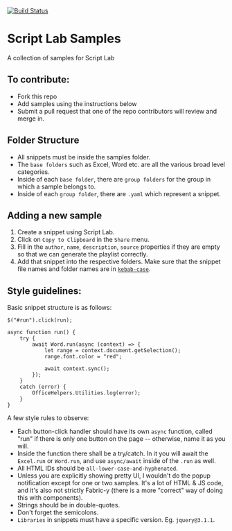 [![Build Status](https://travis-ci.com/OfficeDev/script-lab-samples.svg?token=zKp5xy2SuSortMzv5Pqc&branch=master)](https://travis-ci.com/OfficeDev/script-lab-samples)

# Script Lab Samples
A collection of samples for Script Lab

## To contribute:
- Fork this repo
- Add samples using the instructions below
- Submit a pull request that one of the repo contributors will review and merge in.

## Folder Structure
- All snippets must be inside the samples folder.
- The `base folders` such as Excel, Word etc. are all the various broad level categories.
- Inside of each `base folder`, there are `group folders` for the group in which a sample belongs to.
- Inside of each `group folder`, there are `.yaml` which represent a snippet.

## Adding a new sample

1. Create a snippet using Script Lab.
2. Click on `Copy to Clipboard` in the `Share` menu.
3. Fill in the `author`, `name`, `description`, `source` properties if they are empty so that we can generate the playlist correctly.
4. Add that snippet into the respective folders. Make sure that the snippet file names and folder names are in [`kebab-case`](http://wiki.c2.com/?KebabCase).

## Style guidelines:

Basic snippet structure is as follows:

    $("#run").click(run);

    async function run() {
        try {
            await Word.run(async (context) => {
                let range = context.document.getSelection();
                range.font.color = "red";

                await context.sync();
            });
        }
        catch (error) {
            OfficeHelpers.Utilities.log(error);
        }
    }

A few style rules to observe:

* Each button-click handler should have its own `async` function, called "run" if there is only one button on the page -- otherwise, name it as you will.
* Inside the function there shall be a try/catch.  In it you will await the `Excel.run` or `Word.run`, and use `async/await` inside of the `.run` as well.
* All HTML IDs should be `all-lower-case-and-hyphenated`.
* Unless you are explicitly showing pretty UI, I wouldn't do the popup notification except for one or two samples.  It's a lot of HTML & JS code, and it's also not strictly Fabric-y (there is a more "correct" way of doing this with components).
* Strings should be in double-quotes.
* Don't forget the semicolons.
* `Libraries` in snippets must have a specific version. Eg. `jquery@3.1.1`.
